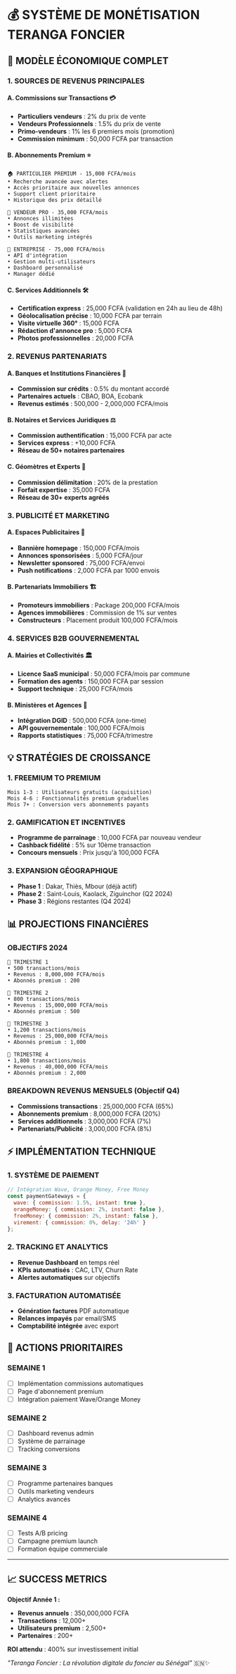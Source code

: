 # 💰 SYSTÈME DE MONÉTISATION TERANGA FONCIER

## 🎯 MODÈLE ÉCONOMIQUE COMPLET

### 1. SOURCES DE REVENUS PRINCIPALES

#### **A. Commissions sur Transactions** 💳
- **Particuliers vendeurs** : 2% du prix de vente
- **Vendeurs Professionnels** : 1.5% du prix de vente  
- **Primo-vendeurs** : 1% les 6 premiers mois (promotion)
- **Commission minimum** : 50,000 FCFA par transaction

#### **B. Abonnements Premium** ⭐
```
🏠 PARTICULIER PREMIUM - 15,000 FCFA/mois
• Recherche avancée avec alertes
• Accès prioritaire aux nouvelles annonces  
• Support client prioritaire
• Historique des prix détaillé

💼 VENDEUR PRO - 35,000 FCFA/mois
• Annonces illimitées
• Boost de visibilité
• Statistiques avancées
• Outils marketing intégrés

🏢 ENTREPRISE - 75,000 FCFA/mois
• API d'intégration
• Gestion multi-utilisateurs
• Dashboard personnalisé
• Manager dédié
```

#### **C. Services Additionnels** 🛠️
- **Certification express** : 25,000 FCFA (validation en 24h au lieu de 48h)
- **Géolocalisation précise** : 10,000 FCFA par terrain
- **Visite virtuelle 360°** : 15,000 FCFA
- **Rédaction d'annonce pro** : 5,000 FCFA
- **Photos professionnelles** : 20,000 FCFA

### 2. REVENUS PARTENARIATS

#### **A. Banques et Institutions Financières** 🏦
- **Commission sur crédits** : 0.5% du montant accordé
- **Partenaires actuels** : CBAO, BOA, Ecobank
- **Revenus estimés** : 500,000 - 2,000,000 FCFA/mois

#### **B. Notaires et Services Juridiques** ⚖️
- **Commission authentification** : 15,000 FCFA par acte
- **Services express** : +10,000 FCFA
- **Réseau de 50+ notaires partenaires**

#### **C. Géomètres et Experts** 📐
- **Commission délimitation** : 20% de la prestation
- **Forfait expertise** : 35,000 FCFA
- **Réseau de 30+ experts agréés**

### 3. PUBLICITÉ ET MARKETING

#### **A. Espaces Publicitaires** 📢
- **Bannière homepage** : 150,000 FCFA/mois
- **Annonces sponsorisées** : 5,000 FCFA/jour
- **Newsletter sponsored** : 75,000 FCFA/envoi
- **Push notifications** : 2,000 FCFA par 1000 envois

#### **B. Partenariats Immobiliers** 🏗️
- **Promoteurs immobiliers** : Package 200,000 FCFA/mois
- **Agences immobilières** : Commission de 1% sur ventes
- **Constructeurs** : Placement produit 100,000 FCFA/mois

### 4. SERVICES B2B GOUVERNEMENTAL

#### **A. Mairies et Collectivités** 🏛️
- **Licence SaaS municipal** : 50,000 FCFA/mois par commune
- **Formation des agents** : 150,000 FCFA par session
- **Support technique** : 25,000 FCFA/mois

#### **B. Ministères et Agences** 🏢
- **Intégration DGID** : 500,000 FCFA (one-time)
- **API gouvernementale** : 100,000 FCFA/mois
- **Rapports statistiques** : 75,000 FCFA/trimestre

## 💡 STRATÉGIES DE CROISSANCE

### 1. FREEMIUM TO PREMIUM
```
Mois 1-3 : Utilisateurs gratuits (acquisition)
Mois 4-6 : Fonctionnalités premium graduelles
Mois 7+ : Conversion vers abonnements payants
```

### 2. GAMIFICATION ET INCENTIVES
- **Programme de parrainage** : 10,000 FCFA par nouveau vendeur
- **Cashback fidélité** : 5% sur 10ème transaction
- **Concours mensuels** : Prix jusqu'à 100,000 FCFA

### 3. EXPANSION GÉOGRAPHIQUE
- **Phase 1** : Dakar, Thiès, Mbour (déjà actif)
- **Phase 2** : Saint-Louis, Kaolack, Ziguinchor (Q2 2024)
- **Phase 3** : Régions restantes (Q4 2024)

## 📊 PROJECTIONS FINANCIÈRES

### OBJECTIFS 2024
```
🎯 TRIMESTRE 1
• 500 transactions/mois
• Revenus : 8,000,000 FCFA/mois
• Abonnés premium : 200

🎯 TRIMESTRE 2  
• 800 transactions/mois
• Revenus : 15,000,000 FCFA/mois
• Abonnés premium : 500

🎯 TRIMESTRE 3
• 1,200 transactions/mois  
• Revenus : 25,000,000 FCFA/mois
• Abonnés premium : 1,000

🎯 TRIMESTRE 4
• 1,800 transactions/mois
• Revenus : 40,000,000 FCFA/mois
• Abonnés premium : 2,000
```

### BREAKDOWN REVENUS MENSUELS (Objectif Q4)
- **Commissions transactions** : 25,000,000 FCFA (65%)
- **Abonnements premium** : 8,000,000 FCFA (20%)
- **Services additionnels** : 3,000,000 FCFA (7%)
- **Partenariats/Publicité** : 3,000,000 FCFA (8%)

## ⚡ IMPLÉMENTATION TECHNIQUE

### 1. SYSTÈME DE PAIEMENT
```javascript
// Intégration Wave, Orange Money, Free Money
const paymentGateways = {
  wave: { commission: 1.5%, instant: true },
  orangeMoney: { commission: 2%, instant: false },
  freeMoney: { commission: 2%, instant: false },
  virement: { commission: 0%, delay: '24h' }
};
```

### 2. TRACKING ET ANALYTICS
- **Revenue Dashboard** en temps réel
- **KPIs automatisés** : CAC, LTV, Churn Rate
- **Alertes automatiques** sur objectifs

### 3. FACTURATION AUTOMATISÉE
- **Génération factures** PDF automatique
- **Relances impayés** par email/SMS
- **Comptabilité intégrée** avec export

## 🚀 ACTIONS PRIORITAIRES

### SEMAINE 1
- [ ] Implémentation commissions automatiques
- [ ] Page d'abonnement premium
- [ ] Intégration paiement Wave/Orange Money

### SEMAINE 2  
- [ ] Dashboard revenus admin
- [ ] Système de parrainage
- [ ] Tracking conversions

### SEMAINE 3
- [ ] Programme partenaires banques
- [ ] Outils marketing vendeurs
- [ ] Analytics avancés

### SEMAINE 4
- [ ] Tests A/B pricing
- [ ] Campagne premium launch
- [ ] Formation équipe commerciale

---

## 📈 SUCCESS METRICS

**Objectif Année 1 :**
- **Revenus annuels** : 350,000,000 FCFA
- **Transactions** : 12,000+
- **Utilisateurs premium** : 2,500+
- **Partenaires** : 200+

**ROI attendu** : 400% sur investissement initial

*"Teranga Foncier : La révolution digitale du foncier au Sénégal"* 🇸🇳✨

